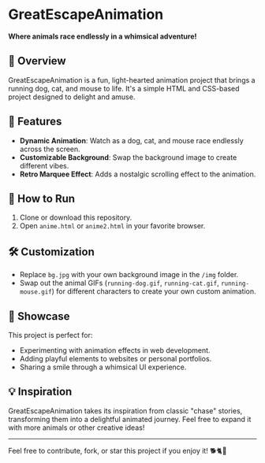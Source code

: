 # GreatEscapeAnimation
**Where animals race endlessly in a whimsical adventure!**

## 🐾 Overview
GreatEscapeAnimation is a fun, light-hearted animation project that brings a running dog, cat, and mouse to life. It's a simple HTML and CSS-based project designed to delight and amuse.

## 🎨 Features
- **Dynamic Animation**: Watch as a dog, cat, and mouse race endlessly across the screen.
- **Customizable Background**: Swap the background image to create different vibes.
- **Retro Marquee Effect**: Adds a nostalgic scrolling effect to the animation.

## 🚀 How to Run
1. Clone or download this repository.
2. Open `anime.html` or `anime2.html` in your favorite browser.

## 🛠 Customization
- Replace `bg.jpg` with your own background image in the `/img` folder.
- Swap out the animal GIFs (`running-dog.gif`, `running-cat.gif`, `running-mouse.gif`) for different characters to create your own custom animation.

## 🎉 Showcase
This project is perfect for:
- Experimenting with animation effects in web development.
- Adding playful elements to websites or personal portfolios.
- Sharing a smile through a whimsical UI experience.

## 💡 Inspiration
GreatEscapeAnimation takes its inspiration from classic "chase" stories, transforming them into a delightful animated journey. Feel free to expand it with more animals or other creative ideas!

---
Feel free to contribute, fork, or star this project if you enjoy it! 🐕🐈🐁
